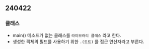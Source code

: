 ## 240422

### 클래스

- main() 메소드가 없는 클래스를 `라이브러리 클래스` 라고 한다.
- 생성한 객체의 필드를 사용하기 위한 `.(도트)` 를 접근 연산자라고 부른다.